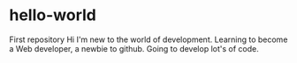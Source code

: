 # hello-world
First repository
Hi I'm new to the world of development. Learning to become a Web developer, a newbie to github.
Going to develop lot's of code.
